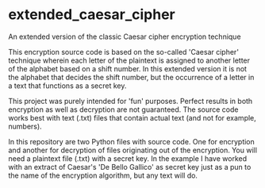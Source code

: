 # extended_caesar_cipher
An extended version of the classic Caesar cipher encryption technique

This encryption source code is based on the so-called 'Caesar cipher' technique wherein each letter of the plaintext is assigned to another letter of the alphabet based on a shift number. In this extended version it is not the alphabet that decides the shift number, but the occurrence of a letter in a text that functions as a secret key.

This project was purely intended for 'fun' purposes. Perfect results in both encryption as well as decryption are not guaranteed. The source code works best with text (.txt) files that contain actual text (and not for example, numbers).

In this repository are two Python files with source code. One for encryption and another for decryption of files originating out of the encryption. You will need a plaintext file (.txt) with a secret key. In the example I have worked with an extract of Caesar's 'De Bello Gallico' as secret key just as a pun to the name of the encryption algorithm, but any text will do.
